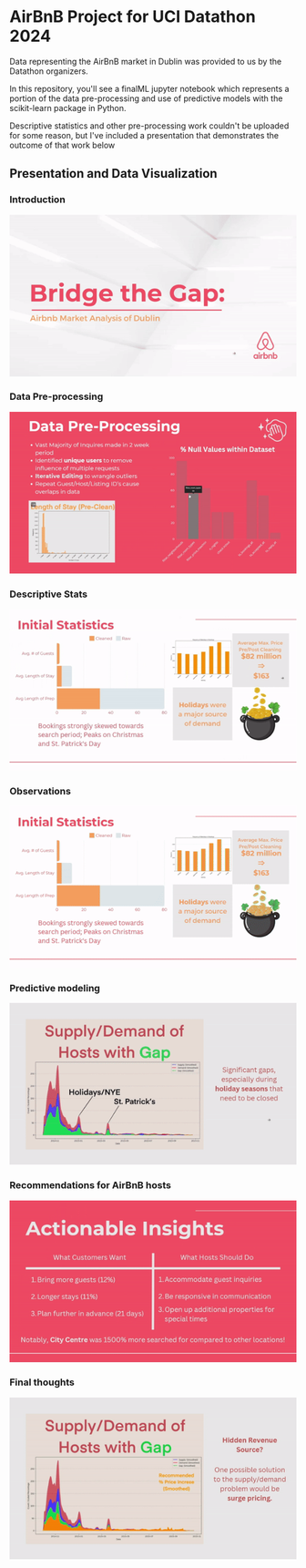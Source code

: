 # AirBnB Project for UCI Datathon 2024

Data representing the AirBnB market in Dublin was provided to us by the Datathon organizers. 

In this repository, you'll see a finalML jupyter notebook which represents a portion of the 
data pre-processing and use of predictive models with the scikit-learn package in Python. 

Descriptive statistics and other pre-processing work couldn't be uploaded for some reason, 
but I've included a presentation that demonstrates the outcome of that work below
## Presentation and Data Visualization 
### Introduction
![](https://github.com/KianKerm/AirBnB_DatathonProj/blob/GIFs/p1.gif)
### Data Pre-processing
![](https://github.com/KianKerm/AirBnB_DatathonProj/blob/GIFs/p2.gif)
### Descriptive Stats
![](https://github.com/KianKerm/AirBnB_DatathonProj/blob/GIFs/p3.gif)
### Observations
![](https://github.com/KianKerm/AirBnB_DatathonProj/blob/GIFs/p4.gif)
### Predictive modeling
![](https://github.com/KianKerm/AirBnB_DatathonProj/blob/GIFs/p5.gif)
### Recommendations for AirBnB hosts
![](https://github.com/KianKerm/AirBnB_DatathonProj/blob/GIFs/p6.gif)
### Final thoughts
![](https://github.com/KianKerm/AirBnB_DatathonProj/blob/GIFs/p7.gif)
